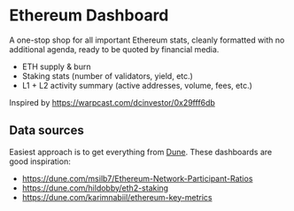 # Ethereum Dashboard

A one-stop shop for all important Ethereum stats, cleanly formatted with no additional agenda, ready to be quoted by financial media.

- ETH supply & burn
- Staking stats (number of validators, yield, etc.)
- L1 + L2 activity summary (active addresses, volume, fees, etc.)

Inspired by https://warpcast.com/dcinvestor/0x29fff6db

## Data sources

Easiest approach is to get everything from [Dune](https://dune.com/). These dashboards are good inspiration:

- https://dune.com/msilb7/Ethereum-Network-Participant-Ratios
- https://dune.com/hildobby/eth2-staking
- https://dune.com/karimnabiil/ethereum-key-metrics

